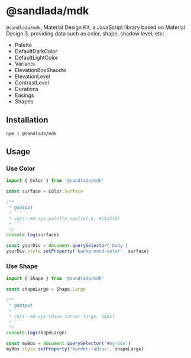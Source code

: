 # @sandlada/mdk

`@sandlada/mdk`, Material Design Kit, a JavaScript library based on Material Design 3, providing data such as color, shape, shadow level, etc:

+ Palette
+ DefaultDarkColor
+ DefaultLightColor
+ Variants
+ ElevationBoxShaodw
+ ElevationLevel
+ ContrastLevel
+ Durations
+ Easings
+ Shapes

## Installation

```shell
npm i @sandlada/mdk
```

## Usage

### Use Color

```typescript
import { Color } from '@sandlada/mdk'

const surface = Color.Surface

/**
 * @output
 * ```
 * var(--md-sys-palette-neutral-6, #141218)
 * ```
 */
console.log(surface)

const yourDiv = document.querySelector('body')
yourDiv.style.setProperty('background-color', surface)
```

### Use Shape

```typescript
import { Shape } from '@sandlada/mdk'

const shapeLarge = Shape.Large

/**
 * @output
 * ```
 * var(--md-sys-shape-corner-large, 16px)
 * ```
 */
console.log(shapeLarge)

const myBox = document.querySelector('#my-box')
myBox.style.setProperty('border-radius', shapeLarge)
```
